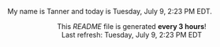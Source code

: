 My name is Tanner and today is Tuesday, July 9, 2:23 PM EDT.

<p align="center">This <i>README</i> file is generated <b>every 3 hours</b>!</br>Last refresh: Tuesday, July 9, 2:23 PM EDT<br /></p>
